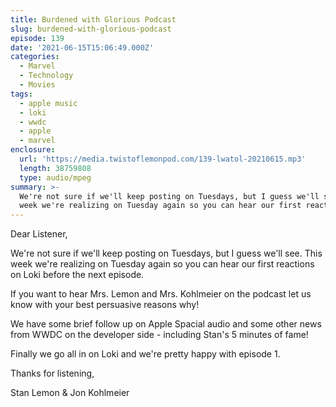 ```yaml
---
title: Burdened with Glorious Podcast
slug: burdened-with-glorious-podcast
episode: 139
date: '2021-06-15T15:06:49.000Z'
categories:
  - Marvel
  - Technology
  - Movies
tags:
  - apple music
  - loki
  - wwdc
  - apple
  - marvel
enclosure:
  url: 'https://media.twistoflemonpod.com/139-lwatol-20210615.mp3'
  length: 38759808
  type: audio/mpeg
summary: >-
  We're not sure if we'll keep posting on Tuesdays, but I guess we'll see. This
  week we're realizing on Tuesday again so you can hear our first reactions ...
---
```


Dear Listener,

We're not sure if we'll keep posting on Tuesdays, but I guess we'll see. This week we're realizing on Tuesday again so you can hear our first reactions on Loki before the next episode.

If you want to hear Mrs. Lemon and Mrs. Kohlmeier on the podcast let us know with your best persuasive reasons why!

We have some brief follow up on Apple Spacial audio and some other news from WWDC on the developer side - including Stan's 5 minutes of fame!

Finally we go all in on Loki and we're pretty happy with episode 1.

Thanks for listening,

Stan Lemon & Jon Kohlmeier
